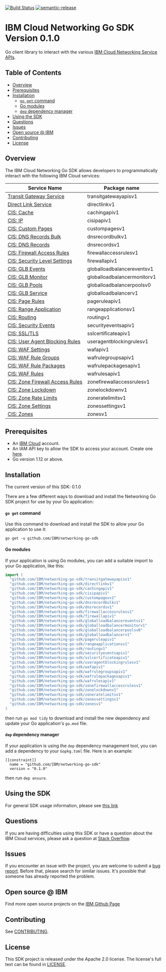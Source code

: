 [![Build Status](https://travis.ibm.com/CloudEngineering/go-sdk-template.svg?token=eW5FVD71iyte6tTby8gr&branch=master)](https://travis.ibm.com/CloudEngineering/go-sdk-template.svg?token=eW5FVD71iyte6tTby8gr&branch=master)
[![semantic-release](https://img.shields.io/badge/%20%20%F0%9F%93%A6%F0%9F%9A%80-semantic--release-e10079.svg)](https://github.com/semantic-release/semantic-release)

# IBM Cloud Networking Go SDK Version 0.1.0

Go client library to interact with the various [IBM Cloud Networking Service APIs](https://cloud.ibm.com/apidocs?category=<networking>).

## Table of Contents

<!--
  The TOC below is generated using the `markdown-toc` node package.

      https://github.com/jonschlinkert/markdown-toc

  You should regenerate the TOC after making changes to this file.

      npx markdown-toc -i README.md
  -->

<!-- toc -->

- [Overview](#overview)
- [Prerequisites](#prerequisites)
- [Installation](#installation)
  - [`go get` command](#go-get-command)
  - [Go modules](#go-modules)
  - [`dep` dependency manager](#dep-dependency-manager)
- [Using the SDK](#using-the-sdk)
- [Questions](#questions)
- [Issues](#issues)
- [Open source @ IBM](#open-source--ibm)
- [Contributing](#contributing)
- [License](#license)

<!-- tocstop -->

## Overview

The IBM Cloud Networking Go SDK allows developers to programmatically interact with the following IBM Cloud services:

| Service Name                                                                                   | Package name                |
| ---------------------------------------------------------------------------------------------- | --------------------------- |
| [Transit Gateway Service](https://cloud.ibm.com/docs/transit-gateway)                          | transitgatewayapisv1        |
| [Direct Link Service](https://cloud.ibm.com/apidocs/direct_link?code=go)                       | directlinkv1            |
| [CIS: Cache](https://cloud.ibm.com/apidocs/cis/cache)                                          | cachingapiv1                |
| [CIS: IP](https://cloud.ibm.com/apidocs/cis/ip)                                                | cisipapiv1                  |
| [CIS: Custom Pages](https://cloud.ibm.com/apidocs/cis)                                         | custompagesv1               |
| [CIS: DNS Records Bulk](https://cloud.ibm.com/apidocs/cis/dnsrecords)                          | dnsrecordbulkv1             |
| [CIS: DNS Records](https://cloud.ibm.com/apidocs/cis/dnsrecords)                               | dnsrecordsv1                |
| [CIS: Firewall Access Rules](https://cloud.ibm.com/apidocs/cis/firewall-access-rule)           | firewallaccessrulesv1       |
| [CIS: Security Level Settings](https://cloud.ibm.com/apidocs/cis/security-level-settings)      | firewallapiv1               |
| [CIS: GLB Events](https://cloud.ibm.com/apidocs/cis/glb-events)                                | globalloadbalancereventsv1  |
| [CIS: GLB Monitor](https://cloud.ibm.com/apidocs/cis/glb-monitor)                              | globalloadbalancermonitorv1 |
| [CIS: GLB Pools](https://cloud.ibm.com/apidocs/cis/glb-pool)                                   | globalloadbalancerpoolsv0   |
| [CIS: GLB Service](https://cloud.ibm.com/apidocs/cis/glb)                                      | globalloadbalancerv1        |
| [CIS: Page Rules](https://cloud.ibm.com/apidocs/cis/page-rules)                                | pageruleapiv1               |
| [CIS: Range Application](https://cloud.ibm.com/apidocs/cis/range)                              | rangeapplicationsv1         |
| [CIS: Routing](https://cloud.ibm.com/apidocs/cis/routing)                                      | routingv1                   |
| [CIS: Security Events](https://cloud.ibm.com/apidocs/cis)                                      | securityeventsapiv1         |
| [CIS: SSL/TLS](https://cloud.ibm.com/apidocs/cis/tls)                                          | sslcertificateapiv1         |
| [CIS: User Agent Blocking Rules](https://cloud.ibm.com/apidocs/cis/user-agent-rules)           | useragentblockingrulesv1    |
| [CIS: WAF Settings](https://cloud.ibm.com/apidocs/cis/waf)                                     | wafapiv1                    |
| [CIS: WAF Rule Groups](https://cloud.ibm.com/apidocs/cis/waf-groups)                           | wafrulegroupsapiv1          |
| [CIS: WAF Rule Packages](https://cloud.ibm.com/apidocs/cis/waf-packages)                       | wafrulepackagesapiv1        |
| [CIS: WAF Rules](https://cloud.ibm.com/apidocs/cis/waf-rules)                                  | wafrulesapiv1               |
| [CIS: Zone Firewall Access Rules](https://cloud.ibm.com/apidocs/cis/zone-firewall-access-rule) | zonefirewallaccessrulesv1   |
| [CIS: Zone Lockdown](https://cloud.ibm.com/apidocs/cis/zone-lockdown)                          | zonelockdownv1              |
| [CIS: Zone Rate Limits](https://cloud.ibm.com/apidocs/cis)                                     | zoneratelimitsv1            |
| [CIS: Zone Settings](https://cloud.ibm.com/apidocs/cis/zonesettings)                           | zonessettingsv1             |
| [CIS: Zones](https://cloud.ibm.com/apidocs/cis/zones)                                          | zonesv1                     |

## Prerequisites

[ibm-cloud-onboarding]: https://cloud.ibm.com/registration

- An [IBM Cloud][ibm-cloud-onboarding] account.
- An IAM API key to allow the SDK to access your account. Create one [here](https://cloud.ibm.com/iam/apikeys).
- Go version 1.12 or above.

## Installation

The current version of this SDK: 0.1.0

There are a few different ways to download and install the Networking Go SDK project for use by your
Go application:

#### `go get` command

Use this command to download and install the SDK to allow your Go application to
use it:

```
go get -u github.com/IBM/networking-go-sdk
```

#### Go modules

If your application is using Go modules, you can add a suitable import to your
Go application, like this:

```go
import (
  "github.com/IBM/networking-go-sdk/transitgatewayapisv1"
  "github.com/IBM/networking-go-sdk/directlinkv1"
  "github.com/IBM/networking-go-sdk/cachingapiv1"
  "github.com/IBM/networking-go-sdk/cisipapiv1"
  "github.com/IBM/networking-go-sdk/custompagesv1"
  "github.com/IBM/networking-go-sdk/dnsrecordbulkv1"
  "github.com/IBM/networking-go-sdk/dnsrecordsv1"
  "github.com/IBM/networking-go-sdk/firewallaccessrulesv1"
  "github.com/IBM/networking-go-sdk/firewallapiv1"
  "github.com/IBM/networking-go-sdk/globalloadbalancereventsv1"
  "github.com/IBM/networking-go-sdk/globalloadbalancermonitorv1"
  "github.com/IBM/networking-go-sdk/globalloadbalancerpoolsv0"
  "github.com/IBM/networking-go-sdk/globalloadbalancerv1"
  "github.com/IBM/networking-go-sdk/pageruleapiv1"
  "github.com/IBM/networking-go-sdk/rangeapplicationsv1"
  "github.com/IBM/networking-go-sdk/routingv1"
  "github.com/IBM/networking-go-sdk/securityeventsapiv1"
  "github.com/IBM/networking-go-sdk/sslcertificateapiv1"
  "github.com/IBM/networking-go-sdk/useragentblockingrulesv1"
  "github.com/IBM/networking-go-sdk/wafapiv1"
  "github.com/IBM/networking-go-sdk/wafrulegroupsapiv1"
  "github.com/IBM/networking-go-sdk/wafrulepackagesapiv1"
  "github.com/IBM/networking-go-sdk/wafrulesapiv1"
  "github.com/IBM/networking-go-sdk/zonefirewallaccessrulesv1"
  "github.com/IBM/networking-go-sdk/zonelockdownv1"
  "github.com/IBM/networking-go-sdk/zoneratelimitsv1"
  "github.com/IBM/networking-go-sdk/zonessettingsv1"
  "github.com/IBM/networking-go-sdk/zonesv1"
)
```

then run `go mod tidy` to download and install the new dependency and update your Go application's
`go.mod` file.

#### `dep` dependency manager

If your application is using the `dep` dependency management tool, you can add a dependency
to your `Gopkg.toml` file. Here is an example:

```
[[constraint]]
  name = "github.com/IBM/networking-go-sdk"
  version = "0.1.0"

```

then run `dep ensure`.

## Using the SDK

For general SDK usage information, please see [this link](https://github.com/IBM/ibm-cloud-sdk-common/blob/master/README.md)

## Questions

If you are having difficulties using this SDK or have a question about the IBM Cloud services,
please ask a question at
[Stack Overflow](http://stackoverflow.com/questions/ask?tags=ibm-cloud).

## Issues

If you encounter an issue with the project, you are welcome to submit a
[bug report](github.com/IBM/networking-go-sdk/issues).
Before that, please search for similar issues. It's possible that someone has already reported the problem.

## Open source @ IBM

Find more open source projects on the [IBM Github Page](http://ibm.github.io/)

## Contributing

See [CONTRIBUTING](CONTRIBUTING.md).

## License

This SDK project is released under the Apache 2.0 license.
The license's full text can be found in [LICENSE](LICENSE).
